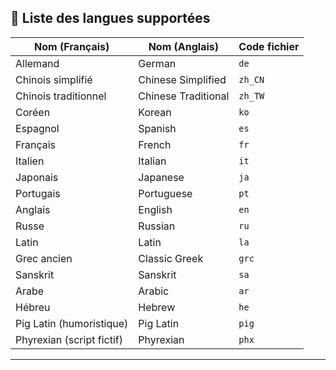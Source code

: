 <!-- 📁 chemin relatif : assets\icons\lang\README.md -->
## 📘 Liste des langues supportées

| Nom (Français)         | Nom (Anglais)         | Code fichier |
|------------------------|------------------------|--------------|
| Allemand               | German                 | `de`         |
| Chinois simplifié      | Chinese Simplified     | `zh_CN`      |
| Chinois traditionnel   | Chinese Traditional    | `zh_TW`      |
| Coréen                 | Korean                 | `ko`         |
| Espagnol               | Spanish                | `es`         |
| Français               | French                 | `fr`         |
| Italien                | Italian                | `it`         |
| Japonais               | Japanese               | `ja`         |
| Portugais              | Portuguese             | `pt`         |
| Anglais                | English                | `en`         |
| Russe                  | Russian                | `ru`         |
| Latin                  | Latin                  | `la`         |
| Grec ancien            | Classic Greek          | `grc`        |
| Sanskrit               | Sanskrit               | `sa`         |
| Arabe                  | Arabic                 | `ar`         |
| Hébreu                 | Hebrew                 | `he`         |
| Pig Latin (humoristique) | Pig Latin            | `pig`        |
| Phyrexian (script fictif) | Phyrexian           | `phx`        |

---
